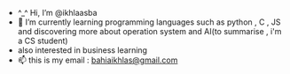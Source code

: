 - ^_^  Hi, I’m @ikhlaasba
- 🌱 I’m currently learning programming languages such as python , C , JS and discovering more about operation system and AI(to summarise , i'm a CS student)
- also interested in business learning
- 📫 this is my email : bahiaikhlas@gmail.com
   

